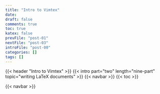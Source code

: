 ```yaml
---
title: "Intro to Vimtex"
date:
draft: false
comments: true
toc: true
katex: false
prevFile: "post-01"
nextFile: "post-03"
introFile: "post-00"
categories: []
tags: []
---
```


{{< header "Intro to Vimtex" >}}
{{< intro part="two" length="nine-part" topic="writing LaTeX documents" >}}
{{< navbar >}}
{{< toc >}}

{{< navbar >}}
